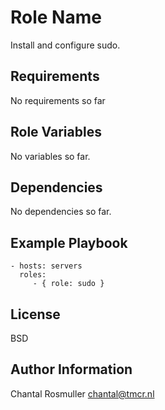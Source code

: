 Role Name
=========

Install and configure sudo.

Requirements
------------

No requirements so far

Role Variables
--------------

No variables so far.

Dependencies
------------

No dependencies so far.

Example Playbook
----------------

    - hosts: servers
      roles:
         - { role: sudo }

License
-------

BSD

Author Information
------------------

Chantal Rosmuller chantal@tmcr.nl
